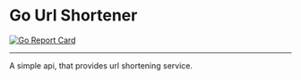 # Go Url Shortener

[![Go Report Card](https://goreportcard.com/badge/github.com/joao-fontenele/go-url-shortener)](https://goreportcard.com/report/github.com/joao-fontenele/go-url-shortener)

___________________

A simple api, that provides url shortening service.
